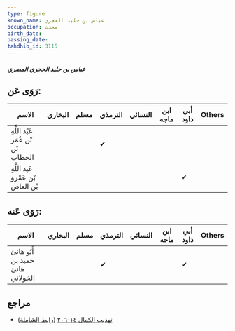 ```yaml
---
type: figure
known_name: عباس بن جليد الحجري
occupation: محدث
birth_date:
passing_date:
tahdhib_id: 3115
---
```

##### عباس بن جليد الحجري المصري

## رَوَى عَن:
| الاسم                              | البخاري | مسلم | الترمذي | النسائي | ابن ماجه | أبي داود | Others |
| ---------------------------------- | ------- | ---- | ------- | ------- | -------- | -------- | ------ |
| عَبْد اللَّهِ بْن عُمَر بْن الخطاب |         |      | ✔       |         |          |          |        |
| عَبد اللَّهِ بْن عَمْرو بْن العاص  |         |      |         |         |          | ✔        |        |
## رَوَى عَنه:
| الاسم                            | البخاري | مسلم | الترمذي | النسائي | ابن ماجه | أبي داود | Others |
| -------------------------------- | ------- | ---- | ------- | ------- | -------- | -------- | ------ |
| أَبُو هانئ حميد بن هانئ الخولاني |         |      | ✔       |         |          | ✔        |        |
## مراجع
- [تهذيب الكمال ١٤-٢٠٦](obsidian://open?vault=Tahdhib-al-Kamal&file=Figures/٣١١٥-عباس%20بن%20جليد%20الحجري%20المصري) ([رابط الشاملة](https://shamela.ws/book/3722/7134))